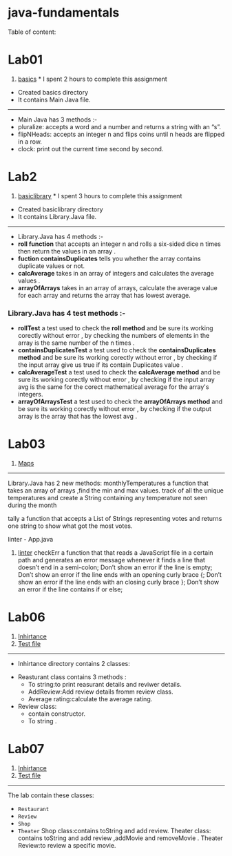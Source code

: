 # java-fundamentals

Table of content:

# Lab01

1. [basics](./basics) * I spent 2 hours to complete this assignment


- Created basics directory 
- It contains Main Java file.

--------------------------------------------------------------

- Main Java has 3 methods :-
- pluralize: accepts a word and a number and returns a string with  an “s”.
- flipNHeads: accepts an integer n and flips coins until n heads are flipped in a row.
- clock: print out the current time second by second. 


# Lab2
1. [basiclibrary](./basiclibrary/lib/src/main/java/basiclibrary/Library.java) * I spent 3 hours to complete this assignment

- Created basiclibrary directory 
- It contains Library.Java file.

--------------------------------------------------------------

- Library.Java  has 4 methods :-
- **roll function**  that accepts an integer n and rolls a six-sided dice n times then return the values in an array .
- **fuction containsDuplicates** tells you whether the array contains duplicate values or not.
- **calcAverage** takes in an array of integers and calculates the average values .
- **arrayOfArrays** takes in an array of arrays, calculate the average value for each array and returns the array that has lowest average.

### Library.Java  has 4 test methods :-
- **rollTest** a test used to check the **roll  method** and be sure its working corectly without error , by checking the numbers of elements in the array is the same number of the n times .
- **containsDuplicatesTest** a test used to check the **containsDuplicates  method** and be sure its working corectly without error , by checking if the input array give us true  if its contain Duplicates value .
- **calcAverageTest** a test used to check the **calcAverage  method** and be sure its working corectly without error , by checking if the input array avg is the same for the corect mathematical average for the array's integers.
- **arrayOfArraysTest** a test used to check the **arrayOfArrays  method** and be sure its working corectly without error , by checking if the output  array is the array that has the lowest avg . 

# Lab03

1. [Maps](./basiclibrary/lib/src/main/java/basiclibrary/Library.java) 

--------------------------------------------------------------
Library.Java has 2 new methods:
monthlyTemperatures a function that takes an array of arrays ,find the min and max values. track of all the unique temperatures and create a String containing any temperature not seen during the month

tally a function that accepts a List of Strings representing votes and returns one string to show what got the most votes.


linter - App.java
1. [linter](./linter/app/src/main/java/linter/App.java) 
checkErr a function that that reads a JavaScript file in a certain path and generates an error message whenever it finds a line that doesn’t end in a semi-colon;
Don’t show an error if the line is empty; Don’t show an error if the line ends with an opening curly brace {; Don’t show an error if the line ends with an closing curly brace }; Don’t show an error if the line contains if or else;

# Lab06

1. [Inhirtance ](./inheritance/lib/src/main/java/inheritance)
2. [Test file  ](./inheritance/lib/src/test/java/inheritance/LibraryTest.java)

--------------------------------------------------------------
* Inhirtance directory contains 2 classes:
- Reasturant class contains 3 methods :
    - To string:to print reasurant details and reviwer details.
    - AddReview:Add review details fromm review class.
    - Average rating:calculate the average rating.
- Review class:
    - contain constructor.
    - To string .

# Lab07

1. [Inhirtance ](./inheritance/lib/src/main/java/inheritance)
2. [Test file  ](./inheritance/lib/src/test/java/inheritance/LibraryTest.java)

--------------------------------------------------------------
The lab contain these classes:
* `Restaurant`
* `Review`
* `Shop`
* `Theater`
  Shop class:contains toString and add review.
  Theater class: contains toString and add review ,addMovie and removeMovie .
  Theater Review:to review a specific movie.







